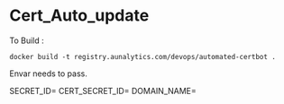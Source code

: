 # Cert_Auto_update
To Build :
```
docker build -t registry.aunalytics.com/devops/automated-certbot .
```

Envar needs to pass.

SECRET_ID=<SECERT ID IN AUNSIGHT>
CERT_SECRET_ID=<Secret ID in Aunsight where Cert is stored>
DOMAIN_NAME=<Domain for which Cert needs to be genrated.>